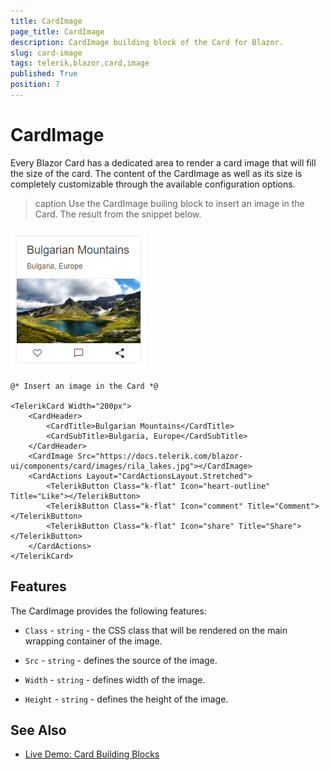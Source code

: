 ```yaml
---
title: CardImage
page_title: CardImage
description: CardImage building block of the Card for Blazor.
slug: card-image
tags: telerik,blazor,card,image
published: True
position: 7
---
```


# CardImage

Every Blazor Card has a dedicated area to render a card image that will fill the size of the card. The content of the CardImage as well as its size is completely customizable through the available configuration options.

>caption Use the CardImage builing block to insert an image in the Card. The result from the snippet below.

![Image in Card](images/cardimage-example.png)

````CSHTML
@* Insert an image in the Card *@

<TelerikCard Width="200px">
    <CardHeader>
        <CardTitle>Bulgarian Mountains</CardTitle>
        <CardSubTitle>Bulgaria, Europe</CardSubTitle>
    </CardHeader>
    <CardImage Src="https://docs.telerik.com/blazor-ui/components/card/images/rila_lakes.jpg"></CardImage>
    <CardActions Layout="CardActionsLayout.Stretched">
        <TelerikButton Class="k-flat" Icon="heart-outline" Title="Like"></TelerikButton>
        <TelerikButton Class="k-flat" Icon="comment" Title="Comment"></TelerikButton>
        <TelerikButton Class="k-flat" Icon="share" Title="Share"></TelerikButton>
    </CardActions>
</TelerikCard>
````

## Features

The CardImage provides the following features:

* `Class` - `string` - the CSS class that will be rendered on the main wrapping container of the image.

* `Src` - `string` - defines the source of the image.

* `Width` - `string` - defines width of the image.

* `Height` - `string` - defines the height of the image.

## See Also

  * [Live Demo: Card Building Blocks](https://demos.telerik.com/blazor-ui/card/building-blocks)